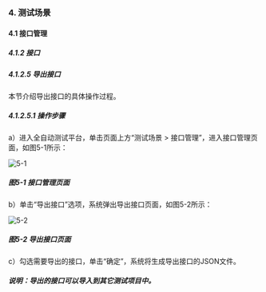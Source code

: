 ### 4. 测试场景

#### 4.1 接口管理

##### 4.1.2 接口

##### 4.1.2.5 导出接口

本节介绍导出接口的具体操作过程。

##### 4.1.2.5.1 操作步骤

a）进入全自动测试平台，单击页面上方“测试场景 > 接口管理”，进入接口管理页面，如图5-1所示：

![5-1](https://www.feisuanyz.com/fstest/cscj/jkgl/9.png)

##### 图5-1 接口管理页面

b）单击“导出接口”选项，系统弹出导出接口页面，如图5-2所示：

![5-2](https://www.feisuanyz.com/fstest/cscj/jkgl/10.png)

##### 图5-2 导出接口页面

c）勾选需要导出的接口，单击“确定”，系统将生成导出接口的JSON文件。

##### 说明：导出的接口可以导入到其它测试项目中。
